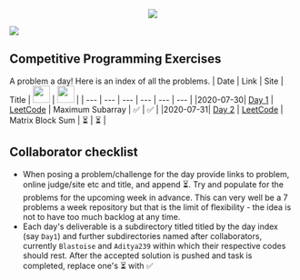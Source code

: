 <p align="center">
    <img src="https://repository-images.githubusercontent.com/283550294/ea890200-d1fd-11ea-9421-6a29c3404809">
</p>

[![](https://img.shields.io/github/languages/top/Aditya239/CP-Daily?style=for-the-badge)](https://github.com/Aditya239/CP-Daily/)

## Competitive Programming Exercises
A problem a day! Here is an index of all the problems.
| Date | Link | Site | Title | <img src="https://avatars.githubusercontent.com/Aditya239" height=30 width=30> | <img src="https://avatars.githubusercontent.com/Blastoise" height=30 width=30> |
| --- | --- | --- | --- | --- | --- |
|2020-07-30| [Day 1](https://leetcode.com/problems/maximum-subarray/) | [LeetCode](https://leetcode.com/) | Maximum Subarray | :white_check_mark: | :white_check_mark: |
|2020-07-31| [Day 2](https://leetcode.com/problems/matrix-block-sum/) | [LeetCode](https://leetcode.com/) | Matrix Block Sum | :hourglass_flowing_sand: | :hourglass_flowing_sand: |

## Collaborator checklist
* When posing a problem/challenge for the day provide links to problem, online judge/site etc and title, and append :hourglass_flowing_sand:. Try and populate for the problems for the upcoming week in advance. This can very well be a 7 problems a week repository but that is the limit of flexibility - the idea is not to have too much backlog at any time.
* Each day's deliverable is a subdirectory titled titled by the day index (say `Day1`) and further subdirectories named after collaborators, currently `Blastoise` and `Aditya239` within which their respective codes should rest. After the accepted solution is pushed and task is completed, replace one's :hourglass_flowing_sand: with :white_check_mark:
